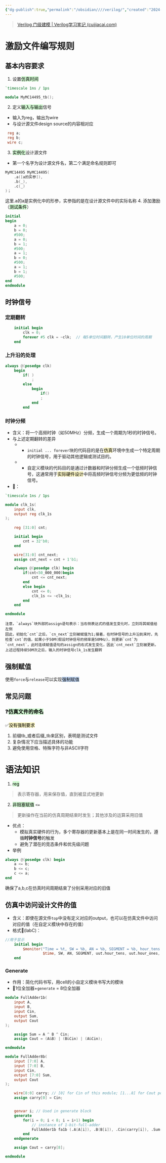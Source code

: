 ```yaml
---
{"dg-publish":true,"permalink":"/obsidian////verilog/","created":"2024-04-13T10:10:13.551+08:00","updated":"2024-09-08T15:25:05.435+08:00"}
---
```


> [Verilog 门级建模 | Verilog学习笔记 (cuijiacai.com)](https://verilog.cuijiacai.com/5-1-gate-level-modeling/)
# 激励文件编写规则
## 基本内容要求
1. 设置<mark style="background: #BBFABBA6;">仿真时间</mark>
```verilog
`timescale 1ns / 1ps

module MyMC14495_tb();
```
2. 定义<mark style="background: #BBFABBA6;">输入与输出</mark>信号
- 输入为reg，输出为wire
- 与设计源文件design source的内容相对应
```verilog
 reg a;
 reg b;
 wire c;
```
3. <mark style="background: #BBFABBA6;">实例化</mark>设计源文件
- 第一个名字为设计源文件名，第二个满足命名规则即可
```verilog
MyMC14495 MyMC14495(
	.a([a的实参]),
	.b(_),
	.c(_)
)；
```
这里.a的a是实例化中的形参，实参指的是在设计源文件中的实际名称
4. 添加激励（<mark style="background: #BBFABBA6;">测试条件</mark>）
```verilog
initial
begin
    a = 0;
    b = 0;
    #500;
    a = 0;
    b = 1;
    #500;
    a = 1;
    b = 0;
    #500;
    a = 1;
    b = 1;
    #500;
end
endmodule
```
## 时钟信号
### 定期翻转
```verilog
    initial begin
        clk = 0;
        forever #5 clk = ~clk;  // 每5单位时间翻转，产生10单位时间的周期
    end
```
### 上升沿的处理
```verilog
always @(posedge clk)
	begin
		if( )
			;
		else
			begin
				if()
				;
			end
		end
```
### 时钟分频
- 含义：将一个高频时钟（如50MHz）分频，生成一个周期为1秒的时钟信号。
- 与上述定期翻转的差异
	- - `initial ... forever`块的代码目的是在<mark style="background: #FFF3A3A6;">仿真</mark>环境中生成一个特定周期的时钟信号，用于驱动其他逻辑或测试目的。
	- - 自定义模块的代码目的是通过计数器和时钟分频生成一个低频时钟信号，这通常用于<mark style="background: #FFF3A3A6;">实际硬件设计</mark>中将高频时钟信号分频为更低频的时钟信号。
- 🌰：
```verilog
`timescale 1ns / 1ps

module clk_1s( 
	input clk, 
	output reg clk_1s
);
	 
	reg [31:0] cnt;

	initial begin
		cnt = 32'b0;
	end

	wire[31:0] cnt_next;
	assign cnt_next = cnt + 1'b1;

	always @(posedge clk) begin
		if(cnt<50_000_000)begin
			cnt <= cnt_next;
		end
		else begin
			cnt <= 0;
			clk_1s <= ~clk_1s;
		end
	end

endmodule

```
	注意，`always`块外部的assign语句表示：当右侧表达式的值发生变化时，立刻将其赋值给左侧
	因此，初始化`cnt`之后，`cn_next`立刻被赋值为1;接着，在时钟信号的上升沿到来时，先检查`cnt`的值，如果小于50M(假设时钟信号的频率是50MHz)，则更新`cnt`为`cnt_next`，此时连续赋值语句的assign的右式发生变化，因此`cnt_next`立刻被更新。
	上述过程持续50M次之后，输入的时钟信号clk_1s发生翻转
## 强制赋值
使用`force`与`release`可以实现<mark style="background: #ADCCFFA6;">强制赋值</mark>
## 常见问题
### ❓<mark style="background: #BBFABBA6;">仿真文件的命名</mark>
✅<mark style="background: #FFF3A3A6;">没有强制要求</mark>
1. 前缀tb_或者后缀_tb来区别，表明是测试文件
2. 复杂情况下应当描述具体的功能
3. 避免使用空格、特殊字符与非ASCII字符

# 语法知识
1. <mark style="background: #BBFABBA6;">reg</mark>
>表示寄存器，用来保存值，直到被显式地更新
2. <mark style="background: #BBFABBA6;">非阻塞赋值</mark>  `<=`
> 更新操作在当前的仿真周期结束时发生；其他涉及的运算采用旧值
- 优点：
	- 模拟真实硬件的行为，多个寄存器的更新基本上是在同一时间发生的，遵循**时钟信号**的触发
	- 避免了潜在的竞态条件和优先级问题
- 举例
```verilog
always @(posedge clk) begin
    a <= b;
    b <= c;
    c <= a;
end
```
确保了a,b,c在仿真时间周期结束了分别采用对应的旧值
## 仿真中访问设计文件的值
- 含义：即使在源文件`top`中没有定义对应的output，也可以在仿真文件中访问对应的值（在自定义模块中存在的值）
- 格式🌰(labC)：
```verilog
//用于显示
    initial begin
        $monitor("Time = %t, SW = %b, AN = %b, SEGMENT = %b, hour_tens = %b, hour_ones = %b, min_tens = %b, min_ones = %b", 
                 $time, SW, AN, SEGMENT, uut.hour_tens, uut.hour_ones, uut.min_tens, uut.min_ones);
    end
```
### Generate
- 作用：简化代码书写，用cell的小自定义模块书写大的模块
- 🌰1位全加器+`generate` = 8位全加器
```verilog
module FullAdder1b(
    input A,
    input B,
    input Cin,
    output Sum,
    output Cout
);

    assign Sum = A ^ B ^ Cin;
    assign Cout = (A&B) | (B&Cin) | (A&Cin);

endmodule

module FullAdder8b(
    input [7:0] A,
    input [7:0] B,
    input Cin,
    output [7:0] Sum,
    output Cout
);

    wire[8:0] carry; // [0] for Cin of this module; [1...8] for Cout ports of 8 1-bit-full-adder
    assign carry[0] = Cin;


    genvar i; // Used in generate block
    generate 
        for(i = 0; i < 8; i = i+1) begin
            // instance of 1-bit-full-adder
            FullAdder1b fa1b (.A(A[i]), .B(B[i]), .Cin(carry[i]), .Sum(Sum[i]), .Cout(carry[i+1]));
        end
    endgenerate

    assign Cout = carry[8];

endmodule

```
